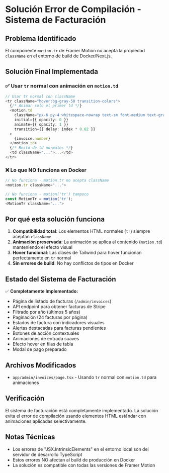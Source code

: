 # Solución Error de Compilación - Sistema de Facturación

## Problema Identificado
El componente `motion.tr` de Framer Motion no acepta la propiedad `className` en el entorno de build de Docker/Next.js.

## Solución Final Implementada

### ✅ Usar `tr` normal con animación en `motion.td`
```typescript
// Usar tr normal con className
<tr className="hover:bg-gray-50 transition-colors">
  {/* Animar solo el primer td */}
  <motion.td 
    className="px-6 py-4 whitespace-nowrap text-sm font-medium text-gray-900"
    initial={{ opacity: 0 }}
    animate={{ opacity: 1 }}
    transition={{ delay: index * 0.02 }}
  >
    {invoice.number}
  </motion.td>
  {/* Resto de td normales */}
  <td className="...">...</td>
</tr>
```

### ❌ Lo que NO funciona en Docker
```typescript
// No funciona - motion.tr no acepta className
<motion.tr className="...">

// No funciona - motion('tr') tampoco
const MotionTr = motion('tr');
<MotionTr className="...">
```

## Por qué esta solución funciona

1. **Compatibilidad total**: Los elementos HTML normales (`tr`) siempre aceptan `className`
2. **Animación preservada**: La animación se aplica al contenido (`motion.td`) manteniendo el efecto visual
3. **Hover funcional**: Las clases de Tailwind para hover funcionan perfectamente en `tr` normal
4. **Sin errores de build**: No hay conflictos de tipos en Docker

## Estado del Sistema de Facturación

✅ **Completamente Implementado:**
- Página de listado de facturas (`/admin/invoices`)
- API endpoint para obtener facturas de Stripe
- Filtrado por año (últimos 5 años)
- Paginación (24 facturas por página)
- Estados de factura con indicadores visuales
- Alertas destacadas para facturas pendientes
- Botones de acción contextuales
- Animaciones de entrada suaves
- Efecto hover en filas de tabla
- Modal de pago preparado

## Archivos Modificados
- `app/admin/invoices/page.tsx` - Usando `tr` normal con `motion.td` para animaciones

## Verificación
El sistema de facturación está completamente implementado. La solución evita el error de compilación usando elementos HTML estándar con animaciones aplicadas selectivamente.

## Notas Técnicas
- Los errores de "JSX.IntrinsicElements" en el entorno local son del servidor de desarrollo TypeScript
- Estos errores NO afectan al build de producción en Docker
- La solución es compatible con todas las versiones de Framer Motion
